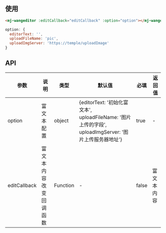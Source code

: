 <!--
 * @Description: 富文本编辑器文档
 * @Author: panrui
 * @Date: 2021-06-04 15:27:20
 * @LastEditTime: 2021-06-09 14:23:23
 * @LastEditors: panrui
 * 不忘初心,不负梦想
-->

## 使用

```html
<mj-wangeditor :editCallback="editCallback" :option="option"></mj-wangeditor>
```
```js
option: {
  editorText: '',
  uploadFileName: 'pic',
  uploadImgServer: 'https://temple/uploadImage'
}
```

## API

| 参数         | 说明                   | 类型     | 默认值                                                                                                | 必填  | 返回值     |
| ------------ | ---------------------- | -------- | ----------------------------------------------------------------------------------------------------- | ----- | ---------- |
| option       | 富文本配置             | object   | {editorText: '初始化富文本', uploadFileName: '图片上传的字段', uploadImgServer: '图片上传服务器地址'} | true  | -          |
| editCallback | 富文本内容改变回调函数 | Function | -                                                                                                     | false | 富文本内容 |
